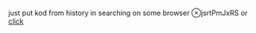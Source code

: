 just put kod from history in searching on some browser ⊗jsrtPmJxRS
or  [click](https://code.mu/ru/javascript/framework/react/book/prime/jsx/returning/several/)
